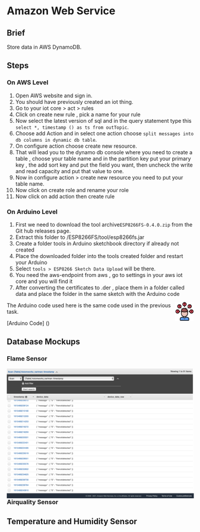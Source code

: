# Amazon Web Service

## Brief

Store data in AWS DynamoDB.

## Steps

### On AWS Level

1. Open AWS website and sign in.
2. You should have previously created an iot thing.
3. Go to your iot core > act > rules
4. Click on create new rule , pick a name for your rule  
5. Now select the latest version of sql and in the query statement type this `select *, timestamp () as ts from outTopic`.
6. Choose add Action and in select one action choose  `split messages into db columns in dynamic db table`.
7. On configure action choose create new resource. 
8. That will lead you to the dynamo db console where you need to create a table , choose your table name and in the partition key put your primary key , the add sort key and put the field you want, then uncheck the write and read capacity and put that value to one.
9. Now in configure action > create new resource you need to put your table name.
10. Now click on create role and rename your role 
11. Now click on add action then create rule

### On Arduino Level

1. First we need to download the tool archive`ESP8266FS-0.4.0.zip` from the Git hub releases page.
2. Extract this folder to /ESP8266FS/tool/esp8266fs.jar
3. Create a folder tools in Arduino sketchbook directory if already not created 
4. Place the downloaded folder into the tools created folder and restart your Arduino 
5. Select `tools > ESP8266 Sketch Data Upload` will be there.
6. You need the aws-endpoint from aws , go to settings in your aws iot core and you will find it
7. After converting the certificates to .der , place them in a folder called data and place the folder in the same sketch with the Arduino code

<img style="float:right; " src="../../../Images/problem.png" width=50> The Arduino code used here is the same code used in the previous task.

[Arduino Code] ()

## Database Mockups

### Flame Sensor

<img style="float:right; " src="../7. Amazon Web Service/Amazon Web Service/flamesensor.png">

### Airquality Sensor

## Temperature and Humidity Sensor
